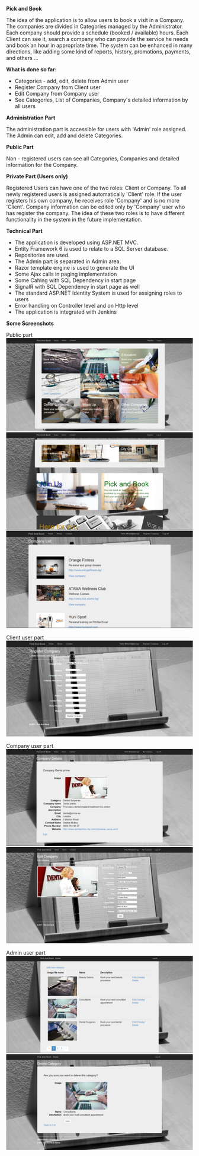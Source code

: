 **Pick and Book**

The idea of the application is to allow users to book a visit in a Company. The companies are divided in Categories managed by the Administrator. Each company should provide a schedule (booked / available) hours. Each Client can see it, search a company who can provide the service he needs and book an hour in appropriate time. The system can be enhanced in many directions, like adding some kind of reports, history, promotions, payments, and others ... 

**What is done so far:**
- Categories - add, edit, delete from Admin user
- Register Company from Client user
- Edit Company from Company user
- See Categories, List of Companies, Company's detailed information by all users 

**Administration Part**

The administration part is accessible for users with 'Admin' role assigned. The Admin can edit, add and delete Categories.

**Public Part**

Non - registered users can see all Categories, Companies and detailed information for the Company. 

**Private Part (Users only)**

Registered Users can have one of the two roles: Client or Company. To all newly registered users is assigned automatically 'Client' role. If the user registers his own company, he receives role 'Company' and is no more 'Client'.
Company information can be edited only by 'Company' user who has register the company.
The idea of these two roles is to have different functionality in the system in the future implementation.    

**Technical Part**

- The application is developed using ASP.NET MVC. 
- Entity Framework 6 is used to relate to a SQL Server database. 
- Repositories are used. 
- The Admin part is separated in Admin area.
- Razor template engine is used to generate the UI
- Some Ajax calls in paging implementation 
- Some Cahing with SQL Dependency in start page
- SignalR with SQL Dependency in start page as well
- The standard ASP.NET Identity System is used for assigning roles to users
- Error handling on Controller level and on Http level
- The application is integrated with Jenkins

**Some Screenshots**

Public part
![Home1](Docs/Home1.png)
![Home2](Docs/Home2.png)
![Company List](Docs/CompanyList.png)

Client user part
![Register Company](Docs/RegisterCompany.png)

Company user part
![My Company](Docs/MyCompany.png)
![My Company Edit](Docs/MyCompany_edit.png)

Admin user part
![Admin List](Docs/Admin_List.png)
![Admin Delete](Docs/Admin_Delete.png)

